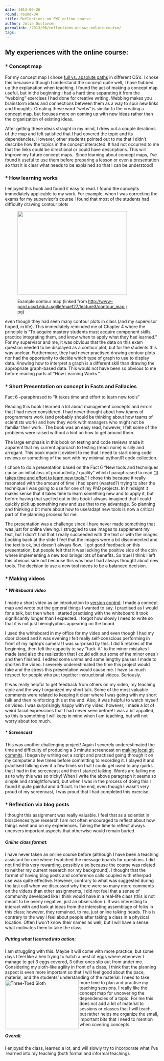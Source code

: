 ```yaml
---
date: 2013-06-26
round: round-04
title: Reflections on SWC online course
author: Julia Gustavsen
permalink: /2013/06/reflections-on-swc-online-course/
tags:
---
```

## My experiences with the online course:

### *   Concept map

For my concept map I chose [full vs. absolute paths][1] in different OS’s. I chose this because although I understand the concept quite well, I have flubbed up the explanation when teaching. I found the act of making a concept map useful, but in the beginning I had a hard time separating it from the “webbing” exercises I had done for creative writing. Webbing makes you brainstorm ideas and connections between them as a way to spur new links and thoughts. Creating these word “webs” is similar to the creating a concept map, but focuses more on coming up with new ideas rather than the organization of existing ideas.

After getting these ideas straight in my mind, I drew out a couple iterations of the map and felt satisfied that I had covered the topic and its dependencies. However, other students pointed out to me that I didn’t describe how the topics in the concept interacted. It had not occurred to me that the links could be directional or could have descriptions. This will improve my future concept maps.  Since learning about concept maps, I’ve found it useful to use them before preparing a lesson or even a presentation so that it is clear what needs to be explained so that I can be understood!

### *   How learning works

I enjoyed this book and found it easy to read. I found the concepts immediately applicable to my work. For example, when I was correcting the exams for my supervisor’s course I found that most of the students had difficulty drawing contour plots<figure style="width: 358px;" class="wp-caption alignright">

[<img class=" " alt="" src="http://www-pord.ucsd.edu/~sgille/mae127/lecture3/contour_map.jpg" width="358" height="271" />][2]<figcaption class="wp-caption-text">Example contour map (linked from http://www-pord.ucsd.edu/~sgille/mae127/lecture3/contour_map.jpg)</figcaption></figure> 
even though they had seen many contour plots in class (and my supervisor hoped, in life). This immediately reminded me of Chapter 4 where the principle is “To acquire mastery students must acquire component skills, practice integrating them, and know when to apply what they had learned.” For my supervisor and me, it was obvious that the data on this exam question needed to be displayed as a contour plot, but for the students this was unclear. Furthermore, they had never practised drawing contour plots nor had the opportunity to decide which type of graph to use to display data. Knowing how to interpret a graph is a different skill than drawing the appropriate graph-based data. This would not have been so obvious to me before reading parts of “How Learning Works.”

### *   Short Presentation on concept in Facts and Fallacies

Fact 6 –paraphrased to “It takes time and effort to learn new tools”

Reading this book I learned a lot about management concepts and errors that I had never considered. I had never thought about how teams of programmers work (and probably should be thinking about how teams of scientists work) and how they work with managers who might not be familiar their work.  The book was an easy read, however, I felt some of the problems were raised without a hint on how to get around them.

The large emphasis in this book on testing and code reviews made it apparent that my current approach to testing (read: none) is silly and arrogant. This book made it evident to me that I need to start doing code reviews or something of the sort with my minimal python/R code collection.

I chose to do a presentation based on the Fact 6 “New tools and techniques cause an initial *loss* of productivity / quality” which I paraphrased to read [“It takes time and effort to learn new tools.”][3] I chose this because it really resonated with the amount of time I had spent (wasted?) trying to alter the technique I was going to use for one of my PhD projects. In hindsight it makes sense that it takes time to learn something new and to apply it, but before having that spelled out in this book I always imagined that I could quickly pick up something new and use that to my advantage. So planning and thinking a bit more about how to use/adapt new tools is now a critical part of the planning process for me.

The presentation was a challenge since I have never made something that was just for online viewing. I struggled to use images to supplement my text, but I didn’t find that I really succeeded with the text or with the images. Looking back at the slide I feel that the images were a bit disconnected and the text is ok, but doesn’t always flow.  I got good feedback on this presentation, but people felt that it was lacking the positive side of the coin where implementing a new tool brings lots of benefits. So true! I think I left this obvious side out because this was how I had always thought about new tools. The decision to use a new tool needs to be a balanced decision.

### *   Making videos

##### *   Whiteboard video

I made a short video as an introduction to [version control][4]. I made a concept map and wrote out the general things I wanted to say. I practised as I would for a talk, but then when I started practising with the whiteboard it took significantly longer than I expected. I forgot how slowly I need to write so that it is not just hieroglyphics appearing on the board.

I used the whiteboard in my office for my video and even though I had my door closed and it was evening I felt really self-conscious performing in front of my laptop’s camera! I was surprised by this. I did 5 retakes of the beginning, then felt the capacity to say “fuck  it” to the minor mistakes I made (and also the realization that I could edit out some of the minor ones ) and then finished. I edited some umms and some lengthy pauses I made to shorten the video. I severely underestimated the time this project would take and the stress this presentation would cause me. I have so much respect for people who put together instructional videos. Seriously.

It was really helpful to get feedback from others on my video, my teaching style and the way I organized my short talk. Some of the most valuable comments were related to keeping it clear where I was going with my short talk and then reinforcing this at the end. Also, it was helpful to watch myself on video. I was surprisingly happy with my video; however, I made a lot of weird facial expressions that I had never seen before! I was a bit appalled, so this is something I will keep in mind when I am teaching, but will not worry about too much.

##### *   Screencast

This was another challenging project! Again I severely underestimated the time and difficulty of producing a 3 minute screencast on [making local git commits][5]. I began by writing out a script and practised going through it on my computer a few times before committing to recording it. I played it and practised talking over it a few times so that I could get used to any quirks that I had in the screencast and then I started talking. Words are failing me as to why this was so tricky! When I write the above paragraph it seems so simple and straightforward, but when I was in the process of doing this I found it quite painful and difficult. In the end, even though I wasn’t very proud of my screencast, I was proud that I had completed this exercise. </ol> 
### *   Reflection via blog posts

I thought this assignment was really valuable. I feel that as a scientist in biosciences type research I am not often encouraged to reflect about how things went and on my experiences. Taking the time to reflect always uncovers important aspects that otherwise would remain buried.

##### Online class format:

I have never taken an online course before (although I have been a teaching assistant for one where I watched the message boards for questions. I did not find this very rewarding, possibly also because the course was related to neither my current research nor my background). I thought that the format of having blog posts and conference calls coupled with etherpad use was quite effective. However, contrary to what was suggested during the last call when we discussed why there were so many more comments on the videos than other assignments, I did not feel that a sense of community developed like I think would have in a real-life class (this is not meant to be overly negative, just an observation ). It was interesting to interact with and look at ideas from the interesting assemblage of folks in this class; however, they remained, to me, just online talking heads. This is contrary to the way I feel about people after taking a class in a physical location. Often I won’t know their names as well, but I will have a sense what motivates them to take the class.

##### Putting what I learned into action:

I am struggling with this. Maybe it will come with more practice, but some days I feel like a hen trying to hatch a nest of eggs where whenever I manage to get 3 eggs covered, 3 other ones slip out from under me. Considering my sloth-like agility in front of a class, I think that the planning aspect is even more important so that I will feel good about the pace, material, and the students’ understanding of the material. [<img src="http://farm9.staticflickr.com/8282/7635765124_330e65491a_n.jpg" width="240" height="160" alt="Three-Toed Sloth" align="left" />][6] I need to take more time to plan and practise my teaching sessions. I really like the concept map for uncovering the dependencies of a topic. For me this does not add a lot of material to sessions or classes that I will teach, but rather helps me organize the small, important bits that I need to mention when covering concepts.

##### Overall: 

I enjoyed the class, learned a lot, and will slowly try to incorporate what I’ve  learned into my teaching (both formal and informal teaching).

 [1]: http://teaching.software-carpentry.org/2013/03/27/concept-map-full-vs-absolute-paths/ "Concept Map: Full vs. absolute paths"
 [2]: http://www-pord.ucsd.edu/~sgille/mae127/lecture3/contour_map.jpg
 [3]: https://docs.google.com/presentation/d/1X1c1c-Gm75KC1amdH5NS7mEPq89QSlhkrjGF7P3ck4I/pub?start=false&loop=false&delayms=3000
 [4]: http://www.youtube.com/watch?v=hnD5hWPrJ5o&feature=youtu.be "version control"
 [5]: http://www.youtube.com/watch?v=zwnK-XX86bI
 [6]: http://www.flickr.com/photos/duplisea/7635765124/ "Three-Toed Sloth by Duplisea, on Flickr"
